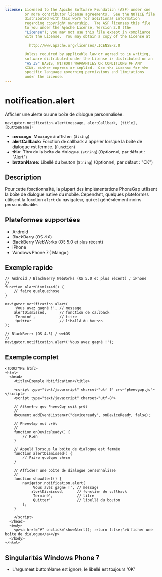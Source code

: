 ```yaml
---
license: Licensed to the Apache Software Foundation (ASF) under one
         or more contributor license agreements.  See the NOTICE file
         distributed with this work for additional information
         regarding copyright ownership.  The ASF licenses this file
         to you under the Apache License, Version 2.0 (the
         "License"); you may not use this file except in compliance
         with the License.  You may obtain a copy of the License at

           http://www.apache.org/licenses/LICENSE-2.0

         Unless required by applicable law or agreed to in writing,
         software distributed under the License is distributed on an
         "AS IS" BASIS, WITHOUT WARRANTIES OR CONDITIONS OF ANY
         KIND, either express or implied.  See the License for the
         specific language governing permissions and limitations
         under the License.
---
```


notification.alert
==================

Afficher une alerte ou une boîte de dialogue personnalisée.

    navigator.notification.alert(message, alertCallback, [title], [buttonName])

- __message:__ Message à afficher (`String`)
- __alertCallback:__ Fonction de callback à appeler lorsque la boîte de dialogue est fermée. (`Function`)
- __title:__ Titre de la boîte de dialogue. (`String`) (Optionnel, par défaut : "Alert")
- __buttonName:__ Libellé du bouton (`String`) (Optionnel, par défaut : "OK")
    
Description
-----------

Pour cette fonctionnalité, la plupart des implémentations PhoneGap utilisent la boîte de dialogue native du mobile.  Cependant, quelques plateformes utilisent la fonction `alert` du navigateur, qui est généralement moins personnalisable.

Plateformes supportées
----------------------

- Android
- BlackBerry (OS 4.6)
- BlackBerry WebWorks (OS 5.0 et plus récent)
- iPhone
- Windows Phone 7 ( Mango )

Exemple rapide
--------------

    // Android / BlackBerry WebWorks (OS 5.0 et plus récent) / iPhone
    //
    function alertDismissed() {
        // faire quelquechose
    }

    navigator.notification.alert(
        'Vous avez gagné !', // message
        alertDismissed,      // fonction de callback
        'Terminé',           // titre
        'Quitter'            // libellé du bouton
    );

    // BlackBerry (OS 4.6) / webOS
    //
    navigator.notification.alert('Vous avez gagné !');
        
Exemple complet
---------------

    <!DOCTYPE html>
    <html>
      <head>
        <title>Exemple Notification</title>

        <script type="text/javascript" charset="utf-8" src="phonegap.js"></script>
        <script type="text/javascript" charset="utf-8">

        // Attendre que PhoneGap soit prêt
        //
        document.addEventListener("deviceready", onDeviceReady, false);

        // PhoneGap est prêt
        //
        function onDeviceReady() {
            // Rien
        }
    
        // Appelé lorsque la boîte de dialogue est fermée
	    function alertDismissed() {
	        // Faire quelque chose
	    }

        // Afficher une boîte de dialogue personnalisée
        //
        function showAlert() {
		    navigator.notification.alert(
		        'Vous avez gagné !', // message
		        alertDismissed,      // fonction de callback
		        'Terminé',           // titre
		        'Quitter'            // libellé du bouton
		    );
        }
    
        </script>
      </head>
      <body>
        <p><a href="#" onclick="showAlert(); return false;">Afficher une boîte de dialogue</a></p>
      </body>
    </html>

Singularités Windows Phone 7
----------------------------

- L'argument buttonName est ignoré, le libellé est toujours 'OK' 